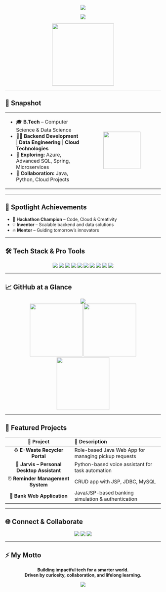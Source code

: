 <!-- 🌈 Animated Wavy Banner & Gradient Glass Effect -->
<p align="center">
  <img src="https://capsule-render.vercel.app/api?type=waving&height=190&text=Vivek%20Chaudhari&fontAlign=center&fontAlignY=45&fontSize=55&color=gradient&animation=twinkling&desc=Java%20Developer%20%7C%20Python%20Enthusiast%20%7C%20Cloud%20Explorer&descAlign=center&descAlignY=70" />
</p>

<!-- 🔥 Typewriter Animation with Bold Colors -->
<p align="center">
  <img src="https://readme-typing-svg.demolab.com?font=Fira+Code&weight=900&size=28&pause=1200&color=F7971E&center=true&vCenter=true&width=720&lines=Innovator+%7C+Backend+Engineer+%7C+Cloud+Visionary;Turning+Ideas+%F0%9F%92%A1+into+Scalable+Systems+%F0%9F%92%BB;Data+Driven%2C+Impact+Focused+%F0%9F%93%88;Welcome+to+my+Tech+Universe+%F0%9F%8C%8D"
  />
</p>

<!-- 👾 Animated Avatar or GIF -->
<p align="center">
  <img src="https://media.giphy.com/media/qgQUggAC3Pfv687qPC/giphy.gif" width="200" />
</p>

---

## 🌟 **Snapshot**

<div align="center">
<table>
<tr>
<td width="50%">
<ul>
  <li>🎓 <b>B.Tech</b> – Computer Science & Data Science</li>
  <li>👨‍💻 <b>Backend Development</b> | <b>Data Engineering</b> | <b>Cloud Technologies</b></li>
  <li>🚀 <b>Exploring:</b> Azure, Advanced SQL, Spring, Microservices</li>
  <li>🤝 <b>Collaboration:</b> Java, Python, Cloud Projects</li>
</ul>
</td>
<td align="center">
  <img src="https://skillicons.dev/icons?i=java,python,azure,spring,mysql,git,github,jupyter,aws,linux,idea" height="120"/>
</td>
</tr>
</table>
</div>

---

## 🏅 **Spotlight Achievements**

- 🥇 <b>Hackathon Champion</b> – Code, Cloud & Creativity
- 💡 <b>Inventor</b> – Scalable backend and data solutions
- 🔥 <b>Mentor</b> – Guiding tomorrow’s innovators

---

## 🛠️ **Tech Stack & Pro Tools**

<p align="center">
  <img src="https://img.shields.io/badge/Java-ED8B00?style=for-the-badge&logo=java&logoColor=white"/>
  <img src="https://img.shields.io/badge/Python-FFD43B?style=for-the-badge&logo=python&logoColor=black"/>
  <img src="https://img.shields.io/badge/Microsoft%20Azure-0078D4?style=for-the-badge&logo=microsoftazure&logoColor=white"/>
  <img src="https://img.shields.io/badge/Spring-6DB33F?style=for-the-badge&logo=spring&logoColor=white"/>
  <img src="https://img.shields.io/badge/MySQL-005C84?style=for-the-badge&logo=mysql&logoColor=white"/>
  <img src="https://img.shields.io/badge/AWS-FF9900?style=for-the-badge&logo=amazonaws&logoColor=black"/>
  <img src="https://img.shields.io/badge/Git-F14E32?style=for-the-badge&logo=git&logoColor=white"/>
  <img src="https://img.shields.io/badge/GitHub-181717?style=for-the-badge&logo=github&logoColor=white"/>
  <img src="https://img.shields.io/badge/Jupyter-F37626?style=for-the-badge&logo=jupyter&logoColor=white"/>
  
  <img src="https://img.shields.io/badge/IntelliJ%20IDEA-000000?style=for-the-badge&logo=intellijidea&logoColor=white"/>
</p>

---

## 📈 **GitHub at a Glance**

<div align="center">
  <img src="https://github-profile-summary-cards.vercel.app/api/cards/profile-details?username=chaudhari2004&theme=vue" />
  <br>
  <img src="https://github-readme-streak-stats.herokuapp.com/?user=chaudhari2004&theme=radical" height="170"/>
  <img src="https://github-readme-stats.vercel.app/api?username=chaudhari2004&show_icons=true&theme=radical" height="170"/>
  <img src="https://github-readme-stats.vercel.app/api/top-langs/?username=chaudhari2004&layout=compact&theme=radical" height="170"/>
</div>

---

## 🚀 **Featured Projects**

| 🚧 Project | 🚀 Description |
|:---:|:---|
| ♻️ <b>E-Waste Recycler Portal</b> | Role-based Java Web App for managing pickup requests |
| 🤖 <b>Jarvis – Personal Desktop Assistant</b> | Python-based voice assistant for task automation |
| ⏰ <b>Reminder Management System</b> | CRUD app with JSP, JDBC, MySQL |
| 🏦 <b>Bank Web Application</b> | Java/JSP-based banking simulation & authentication |

---

## 🌐 **Connect & Collaborate**

<p align="center">
  <a href="https://www.linkedin.com/in/vivek-chaudhari-a033b6259"><img src="https://img.shields.io/badge/-LinkedIn-0077B5?style=for-the-badge&logo=linkedin&logoColor=white"></a>
  <a href="mailto:chaudharivivek2004@gmail.com"><img src="https://img.shields.io/badge/-Gmail-D14836?style=for-the-badge&logo=gmail&logoColor=white"></a>
  <a href="https://github.com/chaudhari2004"><img src="https://img.shields.io/badge/-GitHub-181717?style=for-the-badge&logo=github&logoColor=white"></a>
</p>

---

## ⚡ **My Motto**

<p align="center">
  <strong>
    Building impactful tech for a smarter world.<br>
    Driven by curiosity, collaboration, and lifelong learning.
  </strong>
</p>

<!-- 🌊 Footer Gradient Waves Banner -->
<p align="center">
  <img src="https://capsule-render.vercel.app/api?type=waving&height=90&section=footer&color=gradient&text=Thanks%20for%20visiting%20%E2%9C%A8&fontSize=22&fontAlign=center" />
</p>

